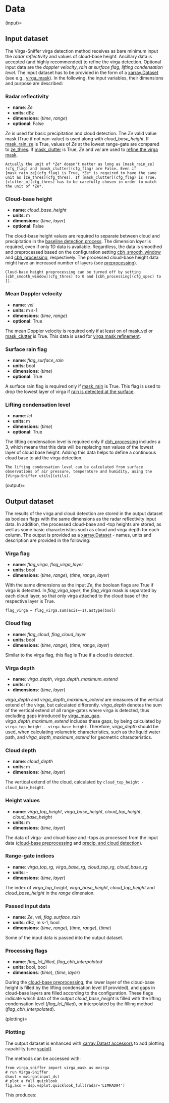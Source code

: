 # Data
(input)=
## Input dataset
The Virga-Sniffer virga detection method receives as bare minimum input the *radar reflectivity* and values of cloud-base height. Ancillary data is accepted (and highly recommended) to refine the 
virga detection. Optional input data are the *doppler velocity*, *rain at surface flag*, *lifting condensation level*. The input dataset has to be provided in the form of a [xarray.Dataset](https://docs.xarray.dev/en/stable/generated/xarray.Dataset.html)
(see e.g., [virga_mask](virga_detection)). In the following, the input 
variables, their dimensions and purpose are described:

### Radar reflectivity
 - **name**: *Ze*
 - **units**: dBz
 - **dimensions**: (*time*, *range*)
 - **optional**: False

 *Ze* is used for basic precipitation and cloud detection. The *Ze* valid value mask (True if not nan-value) is used along with *cloud_base_height*. If [mask_rain_ze](cfg_flag) is True, values 
 of *Ze* at the lowest range-gate are compared to [ze_thres](cfg_thres). If [mask_clutter](cfg_flag) is True, *Ze* and *vel* are used to [refine the virga mask](mvel).
```{note}
Actually the unit of *Ze* doesn't matter as long as [mask_rain_ze](cfg_flag) and [mask_clutter](cfg_flag) are False. Even if [mask_rain_ze](cfg_flag) is True, *Ze* is required to have the same 
unit as [ze_thres](cfg_thres). If [mask_clutter](cfg_flag) is True, [clutter_m](cfg_thres) has to be carefully chosen in order to match the unit of *Ze*.
```

### Cloud-base height
 - **name**: *cloud_base_height*
 - **units**: m
 - **dimensions**: (*time*, *layer*)
 - **optional**: False

The cloud-base height values are required to separate between cloud and precipitation in the [baseline detection process](detection). The dimension *layer* is required, even if only 1D data is 
available. Regardless, the data is smoothed and preprocessed based on the 
configuration setting  [cbh_smooth_window](cfg_thres) and [cbh_processing](cfg_spec), respectively. The processed cloud-base height data might have an increased number of layers (see 
[preprocessing](preprocessing)). 
```{note}
Cloud-base height preprocessing can be turned off by setting [cbh_smooth_window](cfg_thres) to 0 and [cbh_processing](cfg_spec) to [].
```

### Mean Doppler velocity
 - **name**: *vel*
 - **units**: m s-1
 - **dimensions**: (*time*, *range*)
 - **optional**: True

The mean Doppler velocity is required only if at least on of  [mask_vel](cfg_flag) or [mask_clutter](cfg_flag) is True. This data is used for [virga mask refinement](mvel).

### Surface rain flag
 - **name**: *flag_surface_rain*
 - **units**: bool
 - **dimensions**: (*time*)
 - **optional**: True

A surface rain flag is required only if  [mask_rain](cfg_flag) is True. This flag is used to drop the lowest layer of virga if [rain is detected at the surface](mrain). 

### Lifting condensation level
 - **name**: *lcl*
 - **units**: m
 - **dimensions**: (*time*)
 - **optional**: True

The lifting condensation level is required only if [cbh_processing](cfg_spec) includes a 3, which means that this data will be replacing nan values of the lowest layer of cloud base height. Adding 
this data helps to define a continuous cloud base to aid the virga detection. 
```{note}
The lifting condensation level can be calculated from surface observations of air pressure, temperature and humidity, using the [Virga-Sniffer utils](utils). 
```


(output)=
## Output dataset
The results of the virga and cloud detection are stored in the output dataset as boolean flags with the same dimensions as the radar reflectivity input data. In addition, the processed cloud-base and -top heights are stored, as well as some basic characteristics such as cloud and virga depth for each column. The output is provided as a
[xarray.Dataset](https://docs.xarray.dev/en/stable/generated/xarray.Dataset.html) - names, units and description are provided in the following:

### Virga flag
 - **name**: *flag_virga*, *flag_virga_layer*
 - **units**: bool
 - **dimensions**: (*time*, *range*), (*time*, *range*, *layer*)

With the same dimensions as the input *Ze*, the boolean flags are True if virga is detected. In *flag_virga_layer*, the *flag_virga* mask is separated by each cloud layer, so that only virga 
attached to the cloud base of the respective layer is True. 
```
flag_virga = flag_virga.sum(axis=-1).astype(bool) 
```

### Cloud flag
 - **name**: *flag_cloud*, *flag_cloud_layer*
 - **units**: bool
 - **dimensions**: (*time*, *range*), (*time*, *range*, *layer*)

Similar to the virga flag, this flag is True if a cloud is detected.

### Virga depth
 - **name**: *virga_depth*, *virga_depth_maximum_extend*
 - **units**: m
 - **dimensions**: (*time*, *layer*)

*virga_depth* and *virga_depth_maximum_extend* are measures of the vertical extend of the virga, but calculated differently. *virga_depth* denotes the sum of the vertical extend of all range-gates 
where virga is detected, thus excluding gaps introduced by [virga_max_gap](cfg_thres). *virga_depth_maximum_extend* includes these gaps, by being calculated by ```virga_top_height - virga_base_height```. Therefore, *virga_depth* should be used, when calculating volumetric characteristics, such as the liquid water path, and *virga_depth_maximum_extend* for geometric characteristics.

### Cloud depth
 - **name**: *cloud_depth*
 - **units**: m
 - **dimensions**: (*time*, *layer*)

The vertical extend of the cloud, calculated by ```cloud_top_height - cloud_base_height```.

### Height values
 - **name**: *virga_top_height*, *virga_base_height*, *cloud_top_height*, *cloud_base_height*
 - **units**: m
 - **dimensions**: (*time*, *layer*)

The data of virga- and cloud-base and -tops as processed from the input data 
([cloud-base preprocessing](preprocessing) and [precip. and cloud detection](detection)).  

### Range-gate indices
 - **name**: *virga_top_rg*, *virga_base_rg*, *cloud_top_rg*, *cloud_base_rg*
 - **units**: -
 - **dimensions**: (*time*, *layer*)

The index of *virga_top_height*, *virga_base_height*, *cloud_top_height* and *cloud_base_height* in the *range* dimension.

### Passed input data
 - **name**: *Ze*, *vel*, *flag_surface_rain*
 - **units**: dBz, m s-1, bool
 - **dimensions**: (*time*, *range*), (*time*, *range*), (*time*)

Some of the input data is passed into the output dataset.

### Processing flags
 - **name**: *flag_lcl_filled*, *flag_cbh_interpolated*
 - **units**: bool, bool
 - **dimensions**: (*time*), (*time*, *layer*)

During the [cloud-base preprocessing](preprocessing), the lower layer of the cloud-base height is filled by the lifting condensation level (if provided), and gaps in cloud-base layers are filled 
according to the configuration. These flags indicate which data of the output *cloud_base_height* is filled with the lifting condensation level (*flag_lcl_filled*), or interpolated by the filling 
method (*flag_cbh_interpolated*).


(plotting)=
### Plotting
The output dataset is enhanced with 
[xarray.Datast accessors](https://docs.xarray.dev/en/stable/generated/xarray.register_dataset_accessor.html)
to add plotting capability (see [vsplot](vsplot)).

The methods can be accessed with:
```{code-block} python
from virga_sniffer import virga_mask as mvirga
# run Virga-Sniffer
dsout = mvirga(input_ds)
# plot a full quicklook
fig,axs = dsp.vsplot.quicklook_full(radar='LIMRAD94')
```

This produces:
```{figure} images/RV_Meteor_virga-timeseries_20200219_18-21_v0.3.4.png
```
